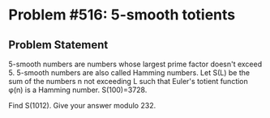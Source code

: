 # Problem #516: 5-smooth totients 

## Problem Statement 


5-smooth numbers are numbers whose largest prime factor doesn't exceed 5.
5-smooth numbers are also called Hamming numbers.
Let S(L) be the sum of the numbers n not exceeding L such that Euler's totient function φ(n) is a Hamming number.
S(100)=3728.


Find S(1012). Give your answer modulo 232.

